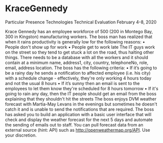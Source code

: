# KraceGennedy
Particular Presence Technologies Technical Evaluation February 4-8, 2020

Krace Gennedy has an employee workforce of 500 (200 in Montego Bay, 300 in Kingston)
manufacturing workers. The boss man has realized that when it rains productivity is generally low
for the following reasons:
• People don't show up for work
• People get to work late
The IT guys work on the street so they tend to get stuck a lot on the road, thus halting other
things.
There needs to be a database with all the workers and it should contain at a minimum name, address1, city, country, telephoneNo, role, email, address location.
The boss has the following criteria:
• If it’s going to be a rainy day he sends a notification to affected employee (i.e. his city) with a
schedule change - effectively, they're only working 4 hours today and not the usual 8 hours
• If it’s sunny then an email is sent to the employees to let them know they're scheduled for 8 hours
tomorrow
• If it's going to rain any day, then the IT people should get an email from the boss explaining that
they shouldn't hit the streets
The boss enjoys DVM weather forecast with Martia-May Levans in the evenings but sometimes he
doesn't catch it and is unable to send the notifications that are required.
The boss has asked you to build an application with a basic user interface that will check and display the weather forecast for the next 5 days and automate the sending of emails out to staff.
You can pull forecast data from an external source (hint: API) such as http://openweathermap.org/API. Use your discretion.

